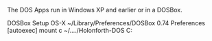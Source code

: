 The DOS Apps run in Windows XP and earlier or in a DOSBox.

DOSBox Setup 
OS-X
~/Library/Preferences/DOSBox 0.74 Preferences
[autoexec]
mount c  ~/..../Holonforth-DOS
C:

